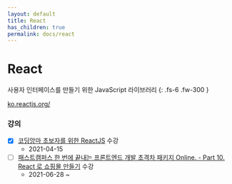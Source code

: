 ```yaml
---
layout: default
title: React
has_children: true
permalink: docs/react
---
```


# React
사용자 인터페이스를 만들기 위한 JavaScript 라이브러리
{: .fs-6 .fw-300 }

[ko.reactjs.org/](https://ko.reactjs.org/)


### 강의

- [x] [코딩앙마 초보자를 위한 ReactJS](https://youtube.com/playlist?list=PLZKTXPmaJk8J_fHAzPLH8CJ_HO_M33e7-) 수강  
    - 2021-04-15
- [ ] [패스트캠퍼스 한 번에 끝내는 프론트엔드 개발 초격차 패키지 Online. - Part 10. React 로 쇼핑몰 만들기](https://fastcampus.co.kr/dev_online_frontend) 수강
    - 2021-06-28 ~ 